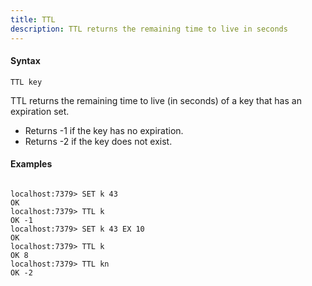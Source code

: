 ```yaml
---
title: TTL
description: TTL returns the remaining time to live in seconds
---
```


<!-- This file is automatically generated. Any modifications made directly to this file
  may be overwritten. For more details on how this file is generated and how to use
  the related commands, refer to the documentation available in the `internal/cmd/cmd_*.go` files.
-->

#### Syntax

```
TTL key
```


TTL returns the remaining time to live (in seconds) of a key that has an expiration set.

- Returns -1 if the key has no expiration.
- Returns -2 if the key does not exist.
	

#### Examples

```

localhost:7379> SET k 43
OK
localhost:7379> TTL k
OK -1
localhost:7379> SET k 43 EX 10
OK
localhost:7379> TTL k
OK 8
localhost:7379> TTL kn
OK -2
	
```
